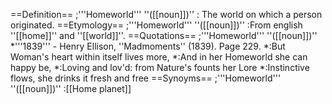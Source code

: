 ==Definition==
;'''Homeworld''' ''([[noun]])'' 
: The world on which a person originated.
==Etymology==
;'''Homeworld''' ''([[noun]])'' 
:From english ''[[home]]'' and ''[[world]]''.
==Quotations==
;'''Homeworld''' ''([[noun]])'' 
*'''1839''' - Henry Ellison, ''Madmoments'' (1839). Page 229.
*:But Woman's heart within itself lives more,
*:And in her Homeworld she can happy be,
*:Loving and lov'd: from Nature's founts her Lore
*:Instinctive flows, she drinks it fresh and free 
==Synoyms==
;'''Homeworld''' ''([[noun]])'' 
:[[Home planet]]